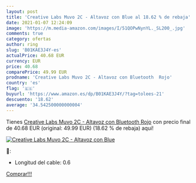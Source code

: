 ```yaml
---
layout: post
title: 'Creative Labs Muvo 2C - Altavoz con Blue al 18.62 % de rebaja'
date: 2021-01-07 12:24:09
image: 'https://m.media-amazon.com/images/I/51QOPwNynYL._SL200_.jpg'
comments: true
category: ofertas
author: ring
slug: 'B01KAE3J4Y-es'
actualPrice: 40.68 EUR
currency: EUR
price: 40.68
comparePrice: 49.99 EUR
prodname: 'Creative Labs Muvo 2C - Altavoz con Bluetooth  Rojo'
country: 'es'
flag: '🇪🇸'
buyurl: 'https://www.amazon.es/dp/B01KAE3J4Y/?tag=tolees-21'
descuento: '18.62'
average: '34.542500000000004'
---
```


Tienes [Creative Labs Muvo 2C - Altavoz con Bluetooth  Rojo](https://www.amazon.es/dp/B01KAE3J4Y/?tag=tolees-21) con precio final de  40.68 EUR (original: 49.99 EUR) (18.62 %  de rebaja) aqui!

[![Creative Labs Muvo 2C - Altavoz con Blue](https://m.media-amazon.com/images/I/51QOPwNynYL._SL200_.jpg)](https://www.amazon.es/dp/B01KAE3J4Y/?tag=tolees-21)

🔎:

- Longitud del cable: 0.6

[Comprar!!!](https://www.amazon.es/dp/B01KAE3J4Y/?tag=tolees-21)
